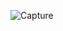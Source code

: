 ![Capture](https://user-images.githubusercontent.com/61162740/78454171-03e8ca00-76b4-11ea-957a-fe3afa4d3d48.PNG)
